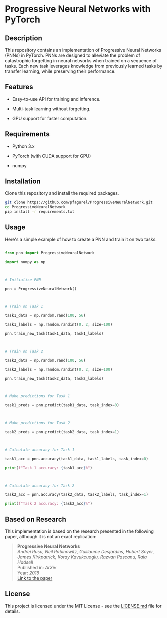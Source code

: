 # Progressive Neural Networks with PyTorch



## Description

This repository contains an implementation of Progressive Neural Networks (PNNs) in PyTorch. PNNs are designed to alleviate the problem of catastrophic forgetting in neural networks when trained on a sequence of tasks. Each new task leverages knowledge from previously learned tasks by transfer learning, while preserving their performance.





## Features

- Easy-to-use API for training and inference.

- Multi-task learning without forgetting.

- GPU support for faster computation.



## Requirements

- Python 3.x

- PyTorch (with CUDA support for GPU)

- numpy



## Installation



Clone this repository and install the required packages.



```bash
git clone https://github.com/pfagurel/ProgressiveNeuralNetwork.git
cd ProgressiveNeuralNetwork
pip install -r requirements.txt
```



## Usage



Here's a simple example of how to create a PNN and train it on two tasks.



```python

from pnn import ProgressiveNeuralNetwork

import numpy as np



# Initialize PNN

pnn = ProgressiveNeuralNetwork()



# Train on Task 1

task1_data = np.random.rand(100, 56)

task1_labels = np.random.randint(0, 2, size=100)

pnn.train_new_task(task1_data, task1_labels)



# Train on Task 2

task2_data = np.random.rand(100, 56)

task2_labels = np.random.randint(0, 2, size=100)

pnn.train_new_task(task2_data, task2_labels)



# Make predictions for Task 1

task1_preds = pnn.predict(task1_data, task_index=0)



# Make predictions for Task 2

task2_preds = pnn.predict(task2_data, task_index=1)



# Calculate accuracy for Task 1

task1_acc = pnn.accuracy(task1_data, task1_labels, task_index=0)

print(f"Task 1 accuracy: {task1_acc}%")



# Calculate accuracy for Task 2

task2_acc = pnn.accuracy(task2_data, task2_labels, task_index=1)

print(f"Task 2 accuracy: {task2_acc}%")

```




## Based on Research
This implementation is based on the research presented in the following paper, although it is not an exact replication:
> **Progressive Neural Networks**  
> *Andrei Rusu, Neil Rabinowitz, Guillaume Desjardins, Hubert Soyer, James Kirkpatrick, Koray Kavukcuoglu, Razvan Pascanu, Raia Hadsell*  
> Published in: *ArXiv*  
> Year: *2016*  
> [Link to the paper](https://arxiv.org/abs/1606.04671)

## License

This project is licensed under the MIT License - see the [LICENSE.md](LICENSE.md) file for details.
